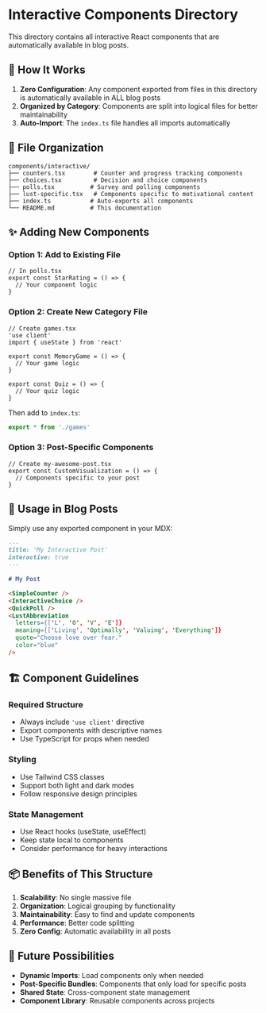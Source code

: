 # Interactive Components Directory

This directory contains all interactive React components that are automatically available in blog posts.

## 🚀 How It Works

1. **Zero Configuration**: Any component exported from files in this directory is automatically available in ALL blog posts
2. **Organized by Category**: Components are split into logical files for better maintainability
3. **Auto-Import**: The `index.ts` file handles all imports automatically

## 📁 File Organization

```
components/interactive/
├── counters.tsx        # Counter and progress tracking components
├── choices.tsx         # Decision and choice components
├── polls.tsx          # Survey and polling components
├── lust-specific.tsx   # Components specific to motivational content
├── index.ts           # Auto-exports all components
└── README.md          # This documentation
```

## ✨ Adding New Components

### Option 1: Add to Existing File
```tsx
// In polls.tsx
export const StarRating = () => {
  // Your component logic
}
```

### Option 2: Create New Category File
```tsx
// Create games.tsx
'use client'
import { useState } from 'react'

export const MemoryGame = () => {
  // Your game logic
}

export const Quiz = () => {
  // Your quiz logic
}
```

Then add to `index.ts`:
```ts
export * from './games'
```

### Option 3: Post-Specific Components
```tsx
// Create my-awesome-post.tsx
export const CustomVisualization = () => {
  // Components specific to your post
}
```

## 🎯 Usage in Blog Posts

Simply use any exported component in your MDX:

```markdown
---
title: 'My Interactive Post'
interactive: true
---

# My Post

<SimpleCounter />
<InteractiveChoice />
<QuickPoll />
<LustAbbreviation 
  letters={['L', 'O', 'V', 'E']} 
  meaning={['Living', 'Optimally', 'Valuing', 'Everything']}
  quote="Choose love over fear."
  color="blue"
/>
```

## 🏗️ Component Guidelines

### Required Structure
- Always include `'use client'` directive
- Export components with descriptive names
- Use TypeScript for props when needed

### Styling
- Use Tailwind CSS classes
- Support both light and dark modes
- Follow responsive design principles

### State Management
- Use React hooks (useState, useEffect)
- Keep state local to components
- Consider performance for heavy interactions

## 📦 Benefits of This Structure

1. **Scalability**: No single massive file
2. **Organization**: Logical grouping by functionality
3. **Maintainability**: Easy to find and update components
4. **Performance**: Better code splitting
5. **Zero Config**: Automatic availability in all posts

## 🔮 Future Possibilities

- **Dynamic Imports**: Load components only when needed
- **Post-Specific Bundles**: Components that only load for specific posts
- **Shared State**: Cross-component state management
- **Component Library**: Reusable components across projects 